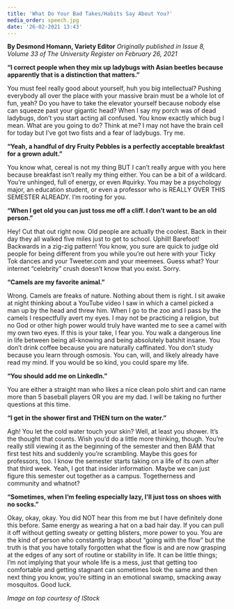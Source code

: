 ```yaml
---
title: 'What Do Your Bad Takes/Habits Say About You?'
media_order: speech.jpg
date: '26-02-2021 13:43'
---
```


**By Desmond Homann, Variety Editor** _Originally published in Issue 8, Volume 33 of The University Register on February 26, 2021_

**“I correct people when they mix up ladybugs with Asian beetles because apparently that is a distinction that matters.”**

You must feel really good about yourself, huh you big intellectual? Pushing everybody all over the place with your massive brain must be a whole lot of fun, yeah? Do you have to take the elevator yourself because nobody else can squeeze past your gigantic head? When I say my porch was of dead ladybugs, don’t you start acting all confused. You know exactly which bug I mean. What are you going to do? Think at me? I may not have the brain cell for today but I’ve got two fists and a fear of ladybugs. Try me.

**“Yeah, a handful of dry Fruity Pebbles is a perfectly acceptable breakfast for a grown adult.”**

You know what, cereal is not my thing BUT I can’t really argue with you here because breakfast isn’t really my thing either. You can be a bit of a wildcard. You’re unhinged, full of energy, or even #quirky. You may be a psychology major, an education student, or even a professor who is REALLY OVER THIS SEMESTER ALREADY. I’m rooting for you.

**“When I get old you can just toss me off a cliff. I don’t want to be an old person.”**

Hey! Cut that out right now. Old people are actually the coolest. Back in their day they all walked five miles just to get to school. Uphill! Barefoot! Backwards in a zig-zig pattern! You know, you sure are quick to judge old people for being different from you while you’re out here with your Ticky Tok dances and your Tweeter.com and your meemees. Guess what? Your internet “celebrity” crush doesn’t know that you exist. Sorry.

**“Camels are my favorite animal.”**

Wrong. Camels are freaks of nature. Nothing about them is right. I sit awake at night thinking about a YouTube video I saw in which a camel picked a man up by the head and threw him. When I go to the zoo and I pass by the camels I respectfully avert my eyes. I may not be practicing a religion, but no God or other high power would truly have wanted me to see a camel with my own two eyes. If this is your take, I fear you. You walk a dangerous line in life between being all-knowing and being absolutely batshit insane. You don’t drink coffee because you are naturally caffinated. You don’t study because you learn through osmosis. You can, will, and likely already have read my mind. If you would be so kind, you could spare my life.

**“You should add me on LinkedIn.”**

You are either a straight man who likes a nice clean polo shirt and can name more than 5 baseball players OR you are my dad. I will be taking no further questions at this time.

**“I get in the shower first and THEN turn on the water.”**

Agh! You let the cold water touch your skin? Well, at least you shower. It’s the thought that counts. Wish you’d do a little more thinking, though. You’re really still viewing it as the beginning of the semester and then BAM that first test hits and suddenly you’re scrambling. Maybe this goes for professors, too. I know the semester starts taking on a life of its own after that third week. Yeah, I got that insider information. Maybe we can just figure this semester out together as a campus. Togetherness and community and whatnot?

**“Sometimes, when I’m feeling especially lazy, I’ll just toss on shoes with no socks.”**

Okay, okay, okay. You did NOT hear this from me but I have definitely done this before. Same energy as wearing a hat on a bad hair day. If you can pull it off without getting sweaty or getting blisters, more power to you. You are the kind of person who constantly brags about “going with the flow” but the truth is that you have totally forgotten what the flow is and are now grasping at the edges of any sort of routine or stability in life. It can be little things; I’m not implying that your whole life is a mess, just that getting too comfortable and getting stagnant can sometimes look the same and then next thing you know, you’re sitting in an emotional swamp, smacking away mosquitos. Good luck.

_Image on top courtesy of IStock_
